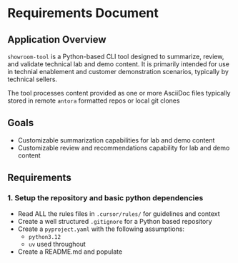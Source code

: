 # Requirements Document

## Application Overview

`showroom-tool` is a Python-based CLI tool designed to summarize, review, and validate technical lab and demo content. It is primarily intended for use in technial enablement and customer demonstration scenarios, typically by technical sellers.

The tool processes content provided as one or more AsciiDoc files typically stored in remote `antora` formatted repos or local git clones

## Goals

- Customizable summarization capabilities for lab and demo content
- Customizable review and recommendations capability for lab and demo content

## Requirements 

### 1. Setup the repository and basic python dependencies

- Read ALL the rules files in `.cursor/rules/` for guidelines and context
- Create a well structured `.gitignore` for a Python based repository
- Create a `pyproject.yaml` with the following assumptions:
  - `python3.12`
  - `uv` used throughout
- Create a README.md and populate


